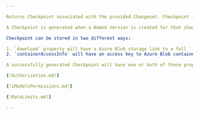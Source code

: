 ```yaml
---

Returns Checkpoint associated with the provided Changeset. Checkpoint is a pre-processed iModel baseline file that has changes up to a certain Changeset already applied and is stored on the server. This can be used to reduce number of Changesets needed to apply to get to a certain version of the iModel.

A Checkpoint is generated when a Named Version is created for that changeset.

Checkpoint can be stored in two different ways:

1. `download` property will have a Azure Blob storage link to a full `.bim` file that has changes applied up to the Changeset specified by `changesetIndex` and `changesetId` properties.
2. `containerAccessInfo` will have an access key to Azure Blob container that stores the Checkpoint in 4 MB blocks. **Important: This property should only be used by iTwin.js libraries.**

A successfully generated Checkpoint will have one or both of these properties.

{!Authorization.md!}

{!iModelsPermissions.md!}

{!RateLimits.md!}

---
```

